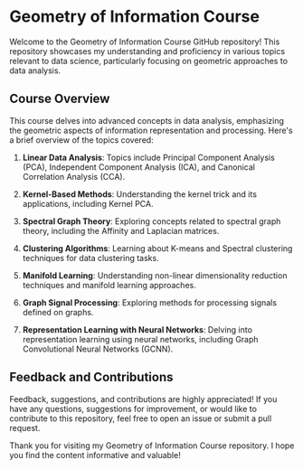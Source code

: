 # Geometry of Information Course

Welcome to the Geometry of Information Course GitHub repository! This repository showcases my understanding and proficiency in various topics relevant to data science, particularly focusing on geometric approaches to data analysis. 

## Course Overview

This course delves into advanced concepts in data analysis, emphasizing the geometric aspects of information representation and processing. Here's a brief overview of the topics covered:

1. **Linear Data Analysis**: Topics include Principal Component Analysis (PCA), Independent Component Analysis (ICA), and Canonical Correlation Analysis (CCA).

2. **Kernel-Based Methods**: Understanding the kernel trick and its applications, including Kernel PCA.

3. **Spectral Graph Theory**: Exploring concepts related to spectral graph theory, including the Affinity and Laplacian matrices.

4. **Clustering Algorithms**: Learning about K-means and Spectral clustering techniques for data clustering tasks.

5. **Manifold Learning**: Understanding non-linear dimensionality reduction techniques and manifold learning approaches.

6. **Graph Signal Processing**: Exploring methods for processing signals defined on graphs.

7. **Representation Learning with Neural Networks**: Delving into representation learning using neural networks, including Graph Convolutional Neural Networks (GCNN).

## Feedback and Contributions

Feedback, suggestions, and contributions are highly appreciated! If you have any questions, suggestions for improvement, or would like to contribute to this repository, feel free to open an issue or submit a pull request.

Thank you for visiting my Geometry of Information Course repository. I hope you find the content informative and valuable!

